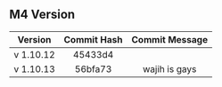 ## M4 Version

|  Version  | Commit Hash | Commit Message |
| :-------: | :---------: | :------------: |
| v 1.10.12 |   45433d4   |
| v 1.10.13 | 56bfa73 | wajih is gays |
